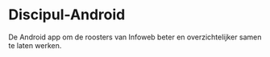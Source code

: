 Discipul-Android
================

De Android app om de roosters van Infoweb beter en overzichtelijker samen te laten werken.
